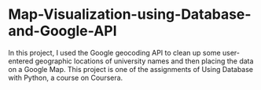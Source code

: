 # Map-Visualization-using-Database-and-Google-API
In this project, I used the Google geocoding API to clean up some user-entered geographic locations of university names and then placing the data on a Google Map. This project is one of the assignments of Using Database with Python, a course on Coursera.
